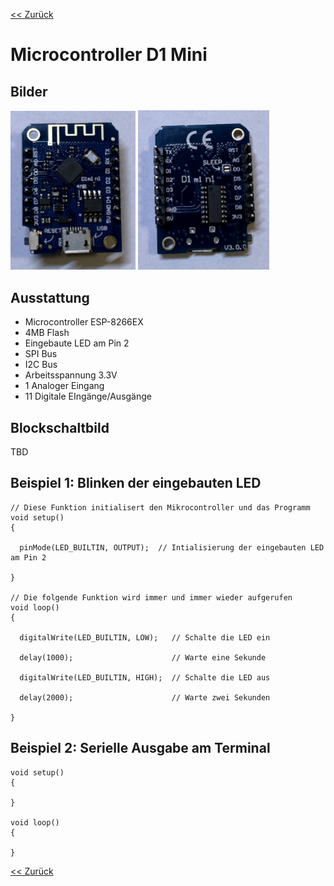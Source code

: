 [<< Zurück](../README.md)

# Microcontroller D1 Mini

## Bilder

<img src="Bilder/D1_Mini_4MB_vorne.JPEG" alt="drawing" width="200"/>
<img src="Bilder/D1_Mini_4MB_hinten.JPEG" alt="drawing" width="210"/>

## Ausstattung

- Microcontroller ESP-8266EX
- 4MB Flash
- Eingebaute LED am Pin 2
- SPI Bus
- I2C Bus
- Arbeitsspannung 3.3V
- 1 Analoger Eingang
- 11 Digitale EIngänge/Ausgänge

## Blockschaltbild

TBD

## Beispiel 1: Blinken der eingebauten LED

```
// Diese Funktion initialisert den Mikrocontroller und das Programm
void setup()
{

  pinMode(LED_BUILTIN, OUTPUT);  // Intialisierung der eingebauten LED am Pin 2

}

// Die folgende Funktion wird immer und immer wieder aufgerufen
void loop() 
{

  digitalWrite(LED_BUILTIN, LOW);   // Schalte die LED ein

  delay(1000);                      // Warte eine Sekunde

  digitalWrite(LED_BUILTIN, HIGH);  // Schalte die LED aus

  delay(2000);                      // Warte zwei Sekunden

}
```

## Beispiel 2: Serielle Ausgabe am Terminal

```
void setup()
{

}

void loop() 
{

}
```

[<< Zurück](../README.md)
